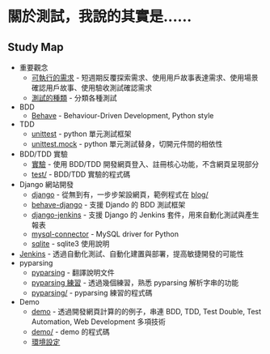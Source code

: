 # 關於測試，我說的其實是......

## Study Map

- 重要觀念
  - [可執行的需求](executable-specifications.md) - 短週期反覆探索需求、使用用戶故事表達需求、使用場景確認用戶故事、使用驗收測試確認需求
  - [測試的種類](types-of-tests.md) - 分類各種測試
- BDD
  - [Behave](behave.md) - Behaviour-Driven Development, Python style
- TDD
  - [unittest](unittest.md) - python 單元測試框架
  - [unittest.mock](unittest.mock.md) - python 單元測試替身，切開元件間的相依性
- BDD/TDD 實驗
  - [實驗](experiment.md) - 使用 BDD/TDD 開發網頁登入、註冊核心功能，不含網頁呈現部分
  - [test/](test/) - BDD/TDD 實驗的程式碼
- Django 網站開發
  - [django](django.md) - 從無到有，一步步架設網頁，範例程式在 [blog/](blog/)
  - [behave-django](behave-django.md) - 支援 Djando 的 BDD 測試框架
  - [django-jenkins](django-jenkins.md) - 支援 Django 的 Jenkins 套件，用來自動化測試與產生報表
  - [mysql-connector](mysql-connector.md) - MySQL driver for Python
  - [sqlite](sqlite.md) - sqlite3 使用說明
- [Jenkins](jenkins.md) - 透過自動化測試、自動化建置與部署，提高敏捷開發的可能性
- pyparsing
  - [pyparsing](pyparsing.md) - 翻譯說明文件
  - [pyparsing 練習](pyparsing_exercise.md) - 透過幾個練習，熟悉 pyparsing 解析字串的功能
  - [pyparsing/](pyparsing/) - pyparsing 練習的程式碼 
- Demo
  - [demo](demo.md) - 透過開發網頁計算的的例子，串連 BDD, TDD, Test Double, Test Automation, Web Development 多項技術
  - [demo/](demo/) - demo 的程式碼
  - [環境設定](environment.md)
